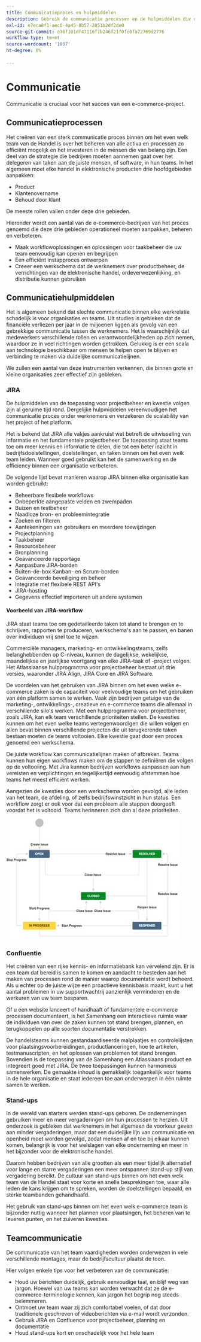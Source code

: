 ```yaml
---
title: Communicatieproces en hulpmiddelen
description: Gebruik de communicatie processen en de hulpmiddelen die de behoeften van uw e-commerce team passen.
exl-id: e7eca8f1-aec0-4a45-8b57-2851b2df2de0
source-git-commit: e76f101df47116f7b246f21f0fe0fa72769d2776
workflow-type: tm+mt
source-wordcount: '1037'
ht-degree: 0%

---
```


# Communicatie

Communicatie is cruciaal voor het succes van een e-commerce-project.

## Communicatieprocessen

Het creëren van een sterk communicatie proces binnen om het even welk team van de Handel is over het beheren van alle activa en processen zo efficiënt mogelijk en het investeren in de mensen die van belang zijn. Een deel van de strategie die bedrijven moeten aannemen gaat over het delegeren van taken aan de juiste mensen, of software, in hun teams. In het algemeen moet elke handel in elektronische producten drie hoofdgebieden aanpakken:

- Product
- Klantenovername
- Behoud door klant

De meeste rollen vallen onder deze drie gebieden.

Hieronder wordt een aantal van de e-commerce-bedrijven van het proces genoemd die deze drie gebieden operationeel moeten aanpakken, beheren en verbeteren.

- Maak workflowoplossingen en oplossingen voor taakbeheer die uw team eenvoudig kan openen en begrijpen
- Een efficiënt instapproces ontwerpen
- Creeer een werkschema dat de werknemers over productbeheer, de verrichtingen van de elektronische handel, ordeverwezenlijking, en distributie kunnen gebruiken

## Communicatiehulpmiddelen

Het is algemeen bekend dat slechte communicatie binnen elke werkrelatie schadelijk is voor organisaties en teams. Uit studies is gebleken dat de financiële verliezen per jaar in de miljoenen liggen als gevolg van een gebrekkige communicatie tussen de werknemers. Het is waarschijnlijk dat medewerkers verschillende rollen en verantwoordelijkheden op zich nemen, waardoor ze in veel richtingen worden getrokken. Gelukkig is er een scala aan technologie beschikbaar om mensen te helpen open te blijven en verbinding te maken via duidelijke communicatielijnen.

We zullen een aantal van deze instrumenten verkennen, die binnen grote en kleine organisaties zeer effectief zijn gebleken.

### JIRA

De hulpmiddelen van de toepassing voor projectbeheer en kwestie volgen zijn al geruime tijd rond. Dergelijke hulpmiddelen vereenvoudigen het communicatie proces onder werknemers en verzekeren de scalability van het project of het platform.

Het is bekend dat JIRA alle vakjes aankruist wat betreft de uitwisseling van informatie en het fundamentele projectbeheer. De toepassing staat teams toe om meer kennis en informatie te delen, die tot een beter inzicht in bedrijfsdoelstellingen, doelstellingen, en taken binnen om het even welk team leiden. Wanneer goed gebruikt kan het de samenwerking en de efficiency binnen een organisatie verbeteren.

De volgende lijst bevat manieren waarop JIRA binnen elke organisatie kan worden gebruikt:

- Beheerbare flexibele workflows
- Onbeperkte aangepaste velden en zwempaden
- Buizen en testbeheer
- Naadloze bron- en probleemintegratie
- Zoeken en filteren
- Aantekeningen van gebruikers en meerdere toewijzingen
- Projectplanning
- Taakbeheer
- Resourcebeheer
- Bronplanning
- Geavanceerde rapportage
- Aanpasbare JIRA-borden
- Buiten-de-box Kanban- en Scrum-borden
- Geavanceerde beveiliging en beheer
- Integratie met flexibele REST API&#39;s
- JIRA-hosting
- Gegevens effectief importeren uit andere systemen

#### Voorbeeld van JIRA-workflow

JIRA staat teams toe om gedetailleerde taken tot stand te brengen en te schrijven, rapporten te produceren, werkschema&#39;s aan te passen, en banen over individuen vrij snel toe te wijzen.

Commerciële managers, marketing- en ontwikkelingsteams, zelfs belanghebbenden op C-niveau, kunnen de dagelijkse, wekelijkse, maandelijkse en jaarlijkse voortgang van elke JIRA-taak of -project volgen. Het Atlassiaanse hulpprogramma voor projectbeheer bestaat uit drie versies, waaronder JIRA Align, JIRA Core en JIRA Software.

De voordelen van het gebruiken van JIRA binnen om het even welke e-commerce zaken is de capaciteit voor veelvoudige teams om het gebruiken van één platform samen te werken. Vaak zijn bedrijven getuige van de marketing-, ontwikkelings-, creatieve en e-commerce teams die allemaal in verschillende silo&#39;s werken. Met een hulpprogramma voor projectbeheer, zoals JIRA, kan elk team verschillende prioriteiten stellen. De kwesties kunnen om het even welke teams vertegenwoordigen die willen volgen en allen bevat binnen verschillende projecten die uit terugkerende taken bestaan moeten de teams voltooien. Elke kwestie gaat door een proces genoemd een werkschema.

De juiste workflow kan communicatielijnen maken of afbreken. Teams kunnen hun eigen workflows maken om de stappen te definiëren die volgen op de voltooiing. Met Jira kunnen bedrijven workflows aanpassen aan hun vereisten en verplichtingen en tegelijkertijd eenvoudig afstemmen hoe teams het meest efficiënt werken.

Aangezien de kwesties door een werkschema worden gevolgd, alle leden van het team, de afdeling, of zelfs bedrijfswinstzicht in hun status. Een workflow zorgt er ook voor dat een probleem alle stappen doorgeeft voordat het is voltooid. Teams herinneren zich dan al deze prioriteiten.

![Voorbeeld van JIRA-workflow](../../assets/playbooks/jira-workflow-example.png)

### Confluentie

Het creëren van een rijke kennis- en informatiebank kan vervelend zijn. Er is een team dat bereid is samen te komen en aandacht te besteden aan het maken van processen rond de manier waarop documentatie wordt beheerd. Als u echter op de juiste wijze een proactieve kennisbasis maakt, kunt u het aantal problemen in uw supportwachtrij aanzienlijk verminderen en de werkuren van uw team besparen.

Of u een website lanceert of handhaaft of fundamentele e-commerce processen documenteert, is het Samenhang een interactieve ruimte waar de individuen van over de zaken kunnen tot stand brengen, plannen, en terugkoppelen op alle soorten documentatie verstrekken.

De handelsteams kunnen gestandaardiseerde malplaatjes en controlelijsten voor plaatsingsvoorbereidingen, productlanceringen, hoe te artikelen, testmanuscripten, en het oplossen van problemen tot stand brengen. Bovendien is de toepassing van de Samenhang een Atlassiaans product en integreert goed met JIRA. De twee toepassingen kunnen harmonieus samenwerken. De gemaakte inhoud is gemakkelijk toegankelijk voor teams in de hele organisatie en staat iedereen toe aan onderwerpen in één ruimte samen te werken.

### Stand-ups

In de wereld van starters werden stand-ups geboren. De ondernemingen gebruiken meer en meer vergaderingen om hun processen te herzien. Uit onderzoek is gebleken dat werknemers in het algemeen de voorkeur geven aan minder vergaderingen, maar dat een duidelijke lijn van communicatie en openheid moet worden gevolgd, zodat mensen af en toe bij elkaar kunnen komen, belangrijk is voor het welslagen van elke onderneming en meer in het bijzonder voor de elektronische handel.

Daarom hebben bedrijven van alle grootten als een meer tijdelijk alternatief voor lange en starre vergaderingen een meer ontspannen stand-up stijl van vergadering bereikt. De cultuur van stand-ups binnen om het even welk team van de Handel staat voor korte en snelle besprekingen toe, waar alle leden de kans krijgen om te spreken, worden de doelstellingen bepaald, en sterke teambanden gehandhaafd.

Het gebruik van stand-ups binnen om het even welk e-commerce team is bijzonder nuttig wanneer het plannen voor plaatsingen, het beheren van te leveren punten, en het zuiveren kwesties.

## Teamcommunicatie

De communicatie van het team vaardigheden worden onderwezen in vele verschillende montages, maar de bedrijfscultuur plaatst de toon.

Hier volgen enkele tips voor het verbeteren van de communicatie:

- Houd uw berichten duidelijk, gebruik eenvoudige taal, en blijf weg van jargon. Hoewel van uw teams kan worden verwacht dat ze de e-commerce-terminologie kennen, kan jargon het begrip nog steeds belemmeren.
- Ontmoet uw team waar zij zich comfortabel voelen, of dat door traditionele geschreven of videoberichten via e-mail wordt verzonden.
- Gebruik JIRA en Confluence voor projectbeheer, planning en documentatie
- Houd stand-ups kort en onschadelijk voor het hele team
